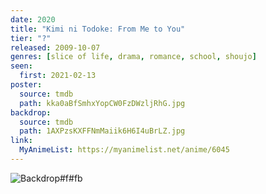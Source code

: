 ```yaml
---
date: 2020
title: "Kimi ni Todoke: From Me to You"
tier: "?"
released: 2009-10-07
genres: [slice of life, drama, romance, school, shoujo]
seen:
  first: 2021-02-13
poster:
  source: tmdb
  path: kka0aBfSmhxYopCW0FzDWzljRhG.jpg
backdrop:
  source: tmdb
  path: 1AXPzsKXFFNmMaiik6H6I4uBrLZ.jpg
link:
  MyAnimeList: https://myanimelist.net/anime/6045
---
```


![Backdrop#f#fb](https://www.themoviedb.org/t/p/original/5Ktpz72iBqPTlC1sXJU6EvAaE5N.jpg "Source: TMDB")
